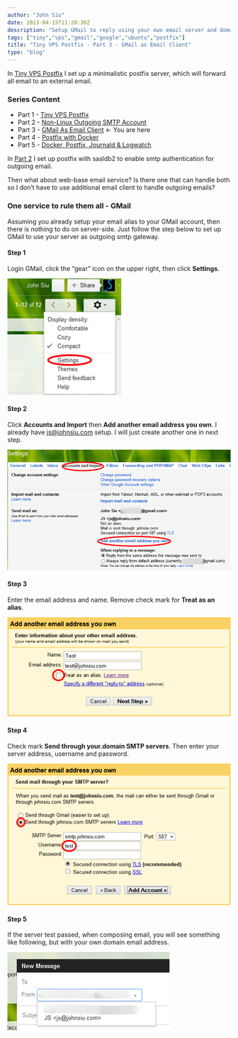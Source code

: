 ```yaml
---
author: "John Siu"
date: 2013-04-15T11:20:30Z
description: "Setup GMail to reply using your own email server and domain."
tags: ["tiny","vps","gmail","google","ubuntu","postfix"]
title: "Tiny VPS Postfix - Part 3 - GMail as Email Client"
type: "blog"
---
```


In [Tiny VPS Postfix](/blog/tiny-vps-postfix/) I set up a minimalistic postfix server, which will forward all email to an external email.
<!--more-->

### Series Content

- Part 1 - [Tiny VPS Postfix](/blog/tiny-vps-postfix/)
- Part 2 - [Non-Linux Outgoing SMTP Account](/blog/tiny-vps-postfix-p2-smtp-account/)
- Part 3 - [GMail As Email Client](/blog/tiny-vps-postfix-p3-gmail/) <- You are here
- Part 4 - [Postfix with Docker](/blog/tiny-vps-postfix-docker/)
- Part 5 - [Docker, Postfix, Journald & Logwatch](/blog/docker-postfix-journald/)

In [Part 2](/blog/tiny-vps-postfix-p2-smtp-account/) I set up postfix with sasldb2 to enable smtp authentication for outgoing email.

Then what about web-base email service? Is there one that can handle both so I don’t have to use additional email client to handle outgoing emails?

### One service to rule them all - GMail

Assuming you already setup your email alias to your GMail account, then there is nothing to do on server-side. Just follow the step below to set up GMail to use your server as outgoing smtp gateway.

#### Step 1

Login GMail, click the “gear” icon on the upper right, then click **Settings**.

![Step 1](//raw.githubusercontent.com/J-Siu/johnsiu.com/master/static/img/GmailStep1.png)

#### Step 2

Click **Accounts and Import** then **Add another email address you own**. I already have js@johnsiu.com setup. I will just create another one in next step.

![Step 1](//raw.githubusercontent.com/J-Siu/johnsiu.com/master/static/img/GmailStep2.png)

#### Step 3

Enter the email address and name. Remove check mark for **Treat as an alias**.

![Step 1](//raw.githubusercontent.com/J-Siu/johnsiu.com/master/static/img/GmailStep3.png)

#### Step 4

Check mark **Send through your.domain SMTP servers**. Then enter your server address, username and password.

![Step 1](//raw.githubusercontent.com/J-Siu/johnsiu.com/master/static/img/GmailStep4.png)

#### Step 5

If the server test passed, when composing email, you will see something like following, but with your own domain email address.

![Step 1](//raw.githubusercontent.com/J-Siu/johnsiu.com/master/static/img/GmailStep5.png)
